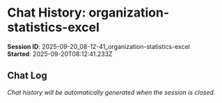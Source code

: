 # Chat History: organization-statistics-excel

**Session ID**: 2025-09-20_08-12-41_organization-statistics-excel  
**Started**: 2025-09-20T08:12:41.233Z

## Chat Log
<!-- This file will be populated by the close-session script -->
<!-- It contains the conversation history for session continuation -->

*Chat history will be automatically generated when the session is closed.*
